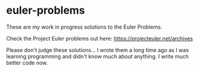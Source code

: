 # euler-problems
These are my work in progress solutions to the Euler Problems.

Check the Project Euler problems out here: https://projecteuler.net/archives

Please don't judge these solutions... I wrote them a long time ago as I was learning programming and didn't know much about anything. I write much better code now.
